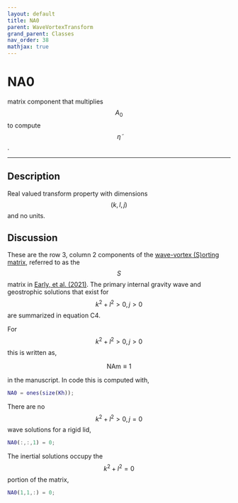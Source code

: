 ```yaml
---
layout: default
title: NA0
parent: WaveVortexTransform
grand_parent: Classes
nav_order: 38
mathjax: true
---
```


#  NA0

matrix component that multiplies $$A_0$$ to compute $$\tilde{\eta}$$.


---

## Description
Real valued transform property with dimensions $$(k,l,j)$$ and no units.

## Discussion

These are the row 3, column 2 components of the [wave-vortex (S)orting matrix](/transformations/transformations.html), referred to as the $$S$$ matrix in [Early, et al. (2021)](https://doi.org/10.1017/jfm.2020.995). The primary internal gravity wave and geostrophic solutions that exist for $$k^2+l^2>0, j>0$$ are summarized in equation C4.

For $$k^2+l^2>0, j>0$$ this is written as,

$$
\textrm{NAm} \equiv 1
$$

in the manuscript. In code this is computed with,

```matlab
NA0 = ones(size(Kh));
```

There are no $$k^2+l^2>0, j=0$$ wave solutions for a rigid lid,

```matlab
NA0(:,:,1) = 0;
```

The inertial solutions occupy the $$k^2+l^2=0$$ portion of the matrix,

```matlab
NA0(1,1,:) = 0;
```

